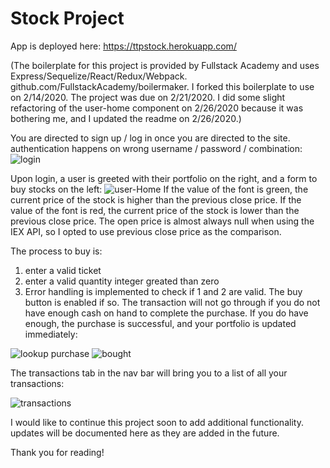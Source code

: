 # Stock Project
App is deployed here: https://ttpstock.herokuapp.com/

(The boilerplate for this project is provided by Fullstack Academy and uses Express/Sequelize/React/Redux/Webpack.
github.com/FullstackAcademy/boilermaker. I forked this boilerplate to use on 2/14/2020. The project was due on 2/21/2020. I did some slight refactoring of the user-home component on 2/26/2020 because it was bothering me, and I updated the readme on 2/26/2020.)

You are directed to sign up / log in once you are directed to the site. authentication happens on wrong username / password / combination:
![login](https://i.imgur.com/l67dvRr.png "signup")


Upon login, a user is greeted with their portfolio on the right, and a form to buy stocks on the left:
![user-Home](https://i.imgur.com/VygSFCQ.png 'user-home') 
If the value of the font is green, the current price of the stock is higher than the previous close price. If the value of the font is red, the current price of the stock is lower than the previous close price. The open price is almost always null when using the IEX API, so I opted to use previous close price as the comparison. 

The process to buy is:

1) enter a valid ticket
2) enter a valid quantity integer greated than zero
3) Error handling is implemented to check if 1 and 2 are valid. The buy button is enabled if so. The transaction will not go through if you do not have enough cash on hand to complete the purchase. If you do have enough, the purchase is successful, and your portfolio is updated immediately:

![lookup purchase](https://i.imgur.com/q6fAhmU.png 'lookup purchase') ![bought](https://i.imgur.com/2Mq8XvV.png 'bought')

The transactions tab in the nav bar will bring you to a list of all your transactions:

![transactions](https://i.imgur.com/G7YNyPm.png 'transactions')

I would like to continue this project soon to add additional functionality. updates will be documented here as they are added in the future. 

Thank you for reading!

